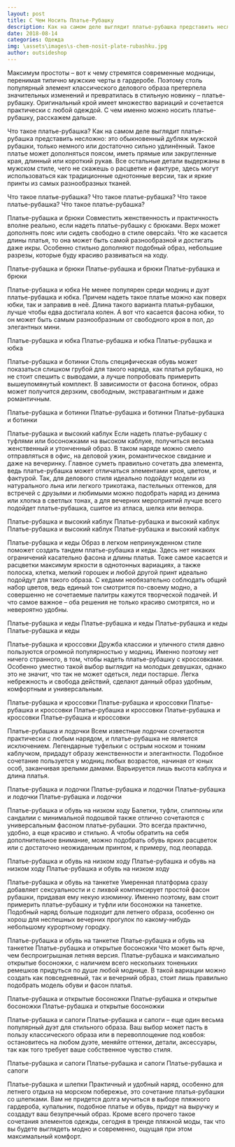 ```yaml
---
layout: post
title: С Чем Носить Платье-Рубашку
description: Как на самом деле выглядит платье-рубашка представить несложно: это обыкновенный дубляж мужской рубашки, только немного или достаточно сильно удлинённый.
date: 2018-08-14
categories: Одежда
img: \assets\images\s-chem-nosit-plate-rubashku.jpg
author: outsideshop
---
```

Максимум простоты – вот к чему стремятся современные модницы, перенимая типично мужские черты в гардеробе. Поэтому столь популярный элемент классического делового образа претерпела значительных изменений и превратилась в стильную новинку – платье-рубашку. Оригинальный крой имеет множество вариаций и сочетается практически с любой одеждой. С чем именно можно носить платье-рубашку, расскажем дальше.

Что такое платье-рубашка?
Как на самом деле выглядит платье-рубашка представить несложно: это обыкновенный дубляж мужской рубашки, только немного или достаточно сильно удлинённый. Такое платье может дополняться поясом, иметь прямые или закругленные края, длинный или короткий рукав. Все остальные детали выдержаны в мужском стиле, чего не скажешь о расцветке и фактуре, здесь могут использоваться как традиционные однотонные версии, так и яркие принты из самых разнообразных тканей.

Что такое платье-рубашка? Что такое платье-рубашка? Что такое платье-рубашка? Что такое платье-рубашка?

Платье-рубашка и брюки
Совместить женственность и практичность вполне реально, если надеть платье-рубашку с брюками. Верх может дополнять пояс или сидеть свободно в стиле оверсайз. Что же касается длины платья, то она может быть самой разнообразной и достигать даже икры. Особенно стильно дополняют подобный образ, небольшие разрезы, которые буду красиво развиваться на ходу.

Платье-рубашка и брюки Платье-рубашка и брюки Платье-рубашка и брюки

Платье-рубашка и юбка
Не менее популярен среди модниц и  дуэт платье-рубашка и юбка. Причем надеть такое платье можно как поверх юбки, так и заправив в неё. Длина такого варианта платья-рубашки, лучше чтобы едва достигала колен. А вот что касается фасона юбки, то он может быть самым разнообразным от свободного кроя в пол, до элегантных мини.

Платье-рубашка и юбка Платье-рубашка и юбка Платье-рубашка и юбка

Платье-рубашка и ботинки
Столь специфическая обувь может показаться слишком грубой для такого наряда, как платья рубашка, но не стоит спешить с выводами, а лучше попробовать примерить вышеупомянутый комплект. В зависимости от фасона ботинок, образ может получится дерзким, свободным, экстравагантным и даже романтичным.

Платье-рубашка и ботинки Платье-рубашка и ботинки Платье-рубашка и ботинки

Платье-рубашка и высокий каблук
Если надеть платье-рубашку с туфлями или босоножками на высоком каблуке, получиться весьма женственный и утонченный образ. В таком наряде можно смело отправляться в офис, на деловой ужин, романтическое свидание и даже на вечеринку. Главное суметь правильно сочетать два элемента, ведь платье-рубашка может отличаться элементами кроя, цветом, и фактурой. Так, для делового стиля идеально подойдут модели из натурального льна или легкого трикотажа, пастельных оттенков, для встречей с друзьями и любимыми можно подобрать наряд из денима или хлопка в светлых тонах, а для вечерних мероприятий лучше всего подойдет платье-рубашка, сшитое из атласа, шелка или велюра.

Платье-рубашка и высокий каблук Платье-рубашка и высокий каблук Платье-рубашка и высокий каблук Платье-рубашка и высокий каблук

Платье-рубашка и кеды
Образ в легком непринужденном стиле поможет создать тандем платье-рубашка и кеды. Здесь нет никаких ограничений касательно фасона и длины платья. Тоже самое касается и расцветки  максимум яркости в однотонных вариациях, а также полоска, клетка, мелкий горошек и любой другой принт идеально подойдут для такого образа. С кедами необязательно соблюдать общий набор цветов, ведь единый тон смотрится по-своему модно, а совершенно не сочетаемые палитры кажутся творческой подачей. И что самое важное – оба решения не только красиво смотрятся, но и невероятно удобны.

Платье-рубашка и кеды Платье-рубашка и кеды Платье-рубашка и кеды Платье-рубашка и кеды

Платье-рубашка и кроссовки
Дружба классики и уличного стиля  давно пользуются огромной популярностью у модниц. Именно поэтому нет ничего странного, в том, чтобы надеть платье-рубашку с кроссовками. Особенно уместно такой выбор выглядит на молодых девушках, однако это не значит, что так не может одеться, леди постарше. Легка небрежность и свобода действий, сделают данный образ удобным, комфортным и универсальным.

Платье-рубашка и кроссовки Платье-рубашка и кроссовки Платье-рубашка и кроссовки Платье-рубашка и кроссовки Платье-рубашка и кроссовки Платье-рубашка и кроссовки

Платье-рубашка и лодочки
Всем известные лодочки сочетаются практически с любым нарядом, и платье-рубашка не является исключением. Легендарные туфельки с острым носком и тонким каблучком, придадут образу женственности и элегантности. Подобное сочетание пользуется у модниц любых возрастов, начиная от юных особ, заканчивая зрелыми дамами. Варьируется лишь высота каблука и длина платья.

Платье-рубашка и лодочки Платье-рубашка и лодочки Платье-рубашка и лодочки Платье-рубашка и лодочки

Платье-рубашка и обувь на низком ходу
Балетки, туфли, слиппоны или сандалии с минимальной подошвой также отлично сочетаются с универсальным фасоном платье-рубашки. Это всегда практично, удобно, а еще красиво и стильно. А чтобы обратить на себя дополнительное внимание, можно подобрать обувь ярких расцветок или с достаточно неожиданным принтом, к примеру, под леопарда.

Платье-рубашка и обувь на низком ходу Платье-рубашка и обувь на низком ходу Платье-рубашка и обувь на низком ходу

Платье-рубашка и обувь на танкетке
Умеренная платформа сразу добавляет сексуальности и с лихвой компенсирует простой фасон рубашки, придавая ему некую изюминку. Именно поэтому, вам стоит примерить платье-рубашку и туфли или босоножки на танкетке. Подобный наряд больше подходит для летнего образа, особенно он хорош для неспешных вечерних прогулок по какому-нибудь небольшому курортному городку.

Платье-рубашка и обувь на танкетке Платье-рубашка и обувь на танкетке
Платье-рубашка и открытые босоножки
Что может быть ярче, чем беспроигрышная летняя версия. Платье-рубашка и максимально открытые босоножки, с наличием всего нескольких тоненьких ремешков придуться по душе любой моднице. В такой вариации можно создать как повседневный, так и вечерний образ, стоит лишь правильно подобрать модель обуви и фасон платья.

Платье-рубашка и открытые босоножки Платье-рубашка и открытые босоножки Платье-рубашка и открытые босоножки

Платье-рубашка и сапоги
Платье-рубашка и сапоги – еще один весьма популярный дуэт для стильного образа. Ваш  выбор может пасть в пользу классического образа или в перевоплощение под ковбоя: остановитесь на любом дуэте, меняйте оттенки, детали, аксессуары, так как того требует ваше собственное чувство стиля.

Платье-рубашка и сапоги Платье-рубашка и сапоги Платье-рубашка и сапоги

Платье-рубашка и шлепки
Практичный и удобный наряд, особенно для летнего отдыха на морском побережье, это сочетание платья-рубашки со шлепками. Вам не придется долга мучиться в выборе пляжного гардероба, купальник, подобное платье и обувь, придут на выручку и создадут ваш безупречный образ. Кроме всего прочего такое сочетания элементов одежды, сегодня в тренде пляжной моды, так что вы будете выглядеть модно и современно, ощущая при этом максимальный комфорт.
 
 
